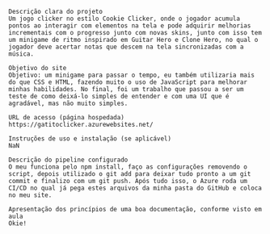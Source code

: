 

    Descrição clara do projeto
    Um jogo clicker no estilo Cookie Clicker, onde o jogador acumula pontos ao interagir com elementos na tela e pode adquirir melhorias incrementais com o progresso junto com novas skins, junto com isso tem um minigame de ritmo inspirado em Guitar Hero e Clone Hero, no qual o jogador deve acertar notas que descem na tela sincronizadas com a música.

    Objetivo do site
    Objetivo: um minigame para passar o tempo, eu também utilizaria mais do que CSS e HTML, fazendo muito o uso de JavaScript para melhorar minhas habilidades. No final, foi um trabalho que passou a ser um teste de como deixá-lo simples de entender e com uma UI que é agradável, mas não muito simples.

    URL de acesso (página hospedada)
    https://gatitoclicker.azurewebsites.net/

    Instruções de uso e instalação (se aplicável)
    NaN

    Descrição do pipeline configurado
    O meu funciona pelo npm install, faço as configurações removendo o script, depois utilizado o git add para deixar tudo pronto a um git commit e finalizo com um git push. Após tudo isso, o Azure roda um CI/CD no qual já pega estes arquivos da minha pasta do GitHub e coloca no meu site.

    Apresentação dos princípios de uma boa documentação, conforme visto em aula
    Okie!

